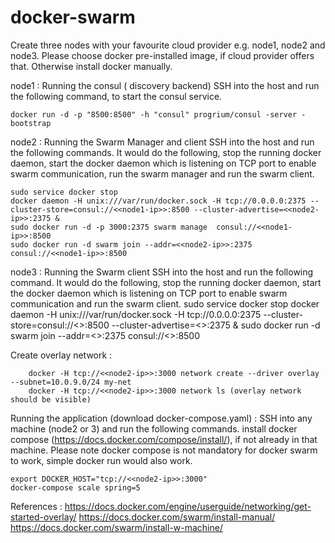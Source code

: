 # docker-swarm
Create three nodes with your favourite cloud provider e.g. node1, node2 and node3. Please choose docker pre-installed image, if cloud provider offers that. Otherwise install docker manually. 

node1  : Running the consul ( discovery backend)
	SSH into the host and run the following command, to start the consul service. 
	
	docker run -d -p "8500:8500" -h "consul" progrium/consul -server -bootstrap
	
node2  : Running the Swarm Manager and client
	SSH into the host and run the following commands. It would do the following, stop the running docker daemon, start the docker daemon which is listening on TCP port to enable swarm communication, run the swarm manager and run the swarm client. 
	
	sudo service docker stop
	docker daemon -H unix:///var/run/docker.sock -H tcp://0.0.0.0:2375 --cluster-store=consul://<<node1-ip>>:8500 --cluster-advertise=<<node2-ip>>:2375 &
	sudo docker run -d -p 3000:2375 swarm manage  consul://<<node1-ip>>:8500
	sudo docker run -d swarm join --addr=<<node2-ip>>:2375  consul://<<node1-ip>>:8500
	
node3  : Running the Swarm client 
	SSH into the host and run the following command. It would do the following, stop the running docker daemon, start the docker daemon which is listening on TCP port to enable swarm communication and run the swarm client. 
	sudo service docker stop
	docker daemon -H unix:///var/run/docker.sock -H tcp://0.0.0.0:2375 --cluster-store=consul://<<node1-ip>>:8500 --cluster-advertise=<<node3-ip>>:2375 &
	sudo docker run -d swarm join --addr=<<node3-ip>>:2375 consul://<<node1-ip>>:8500
	
Create overlay network : 	
        
        docker -H tcp://<<node2-ip>>:3000 network create --driver overlay --subnet=10.0.9.0/24 my-net	 
        docker -H tcp://<<node2-ip>>:3000 network ls (overlay network should be visible)	

Running the application (download docker-compose.yaml) :
	SSH into any machine (node2 or 3) and run the following commands. install docker compose (https://docs.docker.com/compose/install/), if not already in that machine. Please note docker compose is not mandatory for docker swarm to work, simple docker run would also work.

	export DOCKER_HOST="tcp://<<node2-ip>>:3000"
  	docker-compose scale spring=5

References : 
        https://docs.docker.com/engine/userguide/networking/get-started-overlay/
        https://docs.docker.com/swarm/install-manual/
        https://docs.docker.com/swarm/install-w-machine/
 

